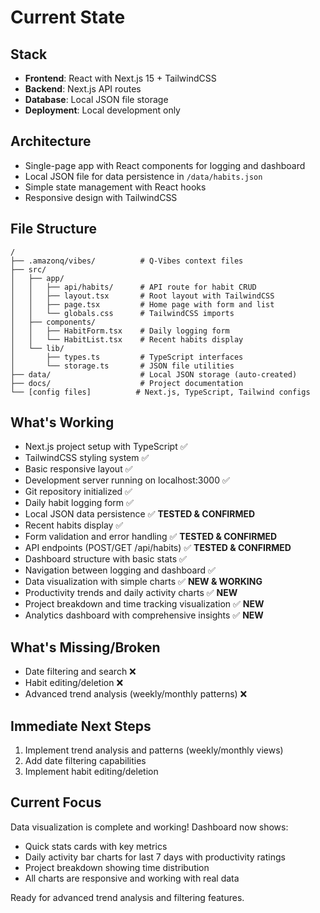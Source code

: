 # Current State

## Stack
- **Frontend**: React with Next.js 15 + TailwindCSS
- **Backend**: Next.js API routes
- **Database**: Local JSON file storage
- **Deployment**: Local development only

## Architecture
- Single-page app with React components for logging and dashboard
- Local JSON file for data persistence in `/data/habits.json`
- Simple state management with React hooks
- Responsive design with TailwindCSS

## File Structure
```
/
├── .amazonq/vibes/          # Q-Vibes context files
├── src/
│   ├── app/
│   │   ├── api/habits/      # API route for habit CRUD
│   │   ├── layout.tsx       # Root layout with TailwindCSS
│   │   ├── page.tsx         # Home page with form and list
│   │   └── globals.css      # TailwindCSS imports
│   ├── components/
│   │   ├── HabitForm.tsx    # Daily logging form
│   │   └── HabitList.tsx    # Recent habits display
│   └── lib/
│       ├── types.ts         # TypeScript interfaces
│       └── storage.ts       # JSON file utilities
├── data/                    # Local JSON storage (auto-created)
├── docs/                    # Project documentation
└── [config files]          # Next.js, TypeScript, Tailwind configs
```

## What's Working
- Next.js project setup with TypeScript ✅
- TailwindCSS styling system ✅
- Basic responsive layout ✅
- Development server running on localhost:3000 ✅
- Git repository initialized ✅
- Daily habit logging form ✅
- Local JSON data persistence ✅ **TESTED & CONFIRMED**
- Recent habits display ✅
- Form validation and error handling ✅ **TESTED & CONFIRMED**
- API endpoints (POST/GET /api/habits) ✅ **TESTED & CONFIRMED**
- Dashboard structure with basic stats ✅
- Navigation between logging and dashboard ✅
- Data visualization with simple charts ✅ **NEW & WORKING**
- Productivity trends and daily activity charts ✅ **NEW**
- Project breakdown and time tracking visualization ✅ **NEW**
- Analytics dashboard with comprehensive insights ✅ **NEW**

## What's Missing/Broken
- Date filtering and search ❌
- Habit editing/deletion ❌
- Advanced trend analysis (weekly/monthly patterns) ❌

## Immediate Next Steps
1. Implement trend analysis and patterns (weekly/monthly views)
2. Add date filtering capabilities
3. Implement habit editing/deletion

## Current Focus
Data visualization is complete and working! Dashboard now shows:
- Quick stats cards with key metrics
- Daily activity bar charts for last 7 days with productivity ratings
- Project breakdown showing time distribution
- All charts are responsive and working with real data

Ready for advanced trend analysis and filtering features.
